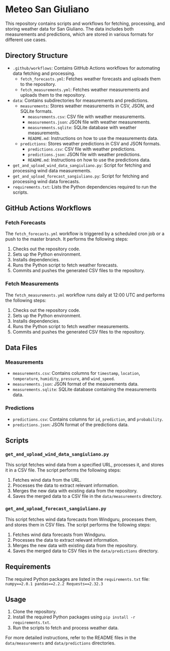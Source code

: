 # Meteo San Giuliano

This repository contains scripts and workflows for fetching, processing, and storing weather data for San Giuliano. The data includes both measurements and predictions, which are stored in various formats for different use cases.

## Directory Structure

- `.github/workflows`: Contains GitHub Actions workflows for automating data fetching and processing.
  - `fetch_forecasts.yml`: Fetches weather forecasts and uploads them to the repository.
  - `fetch_measurements.yml`: Fetches weather measurements and uploads them to the repository.
- `data`: Contains subdirectories for measurements and predictions.
  - `measurements`: Stores weather measurements in CSV, JSON, and SQLite formats.
    - `measurements.csv`: CSV file with weather measurements.
    - `measurements.json`: JSON file with weather measurements.
    - `measurements.sqlite`: SQLite database with weather measurements.
    - `README.md`: Instructions on how to use the measurements data.
  - `predictions`: Stores weather predictions in CSV and JSON formats.
    - `predictions.csv`: CSV file with weather predictions.
    - `predictions.json`: JSON file with weather predictions.
    - `README.md`: Instructions on how to use the predictions data.
- `get_and_upload_wind_data_sangiuliano.py`: Script for fetching and processing wind data measurements.
- `get_and_upload_forecast_sangiuliano.py`: Script for fetching and processing wind data forecasts.
- `requirements.txt`: Lists the Python dependencies required to run the scripts.

## GitHub Actions Workflows

### Fetch Forecasts

The `fetch_forecasts.yml` workflow is triggered by a scheduled cron job or a push to the master branch. It performs the following steps:

1. Checks out the repository code.
2. Sets up the Python environment.
3. Installs dependencies.
4. Runs the Python script to fetch weather forecasts.
5. Commits and pushes the generated CSV files to the repository.

### Fetch Measurements

The `fetch_measurements.yml` workflow runs daily at 12:00 UTC and performs the following steps:

1. Checks out the repository code.
2. Sets up the Python environment.
3. Installs dependencies.
4. Runs the Python script to fetch weather measurements.
5. Commits and pushes the generated CSV files to the repository.

## Data Files

### Measurements

- `measurements.csv`: Contains columns for `timestamp`, `location`, `temperature`, `humidity`, `pressure`, and `wind_speed`.
- `measurements.json`: JSON format of the measurements data.
- `measurements.sqlite`: SQLite database containing the measurements data.

### Predictions

- `predictions.csv`: Contains columns for `id`, `prediction`, and `probability`.
- `predictions.json`: JSON format of the predictions data.

## Scripts

### `get_and_upload_wind_data_sangiuliano.py`

This script fetches wind data from a specified URL, processes it, and stores it in a CSV file. The script performs the following steps:

1. Fetches wind data from the URL.
2. Processes the data to extract relevant information.
3. Merges the new data with existing data from the repository.
4. Saves the merged data to a CSV file in the `data/measurements` directory.

### `get_and_upload_forecast_sangiuliano.py`

This script fetches wind data forecasts from Windguru, processes them, and stores them in CSV files. The script performs the following steps:

1. Fetches wind data forecasts from Windguru.
2. Processes the data to extract relevant information.
3. Merges the new data with existing data from the repository.
4. Saves the merged data to CSV files in the `data/predictions` directory.

## Requirements

The required Python packages are listed in the `requirements.txt` file:
`
numpy==2.0.1 pandas==2.2.2 Requests==2.32.3
`

## Usage

1. Clone the repository.
2. Install the required Python packages using `pip install -r requirements.txt`.
3. Run the scripts to fetch and process weather data.

For more detailed instructions, refer to the README files in the `data/measurements` and `data/predictions` directories.

